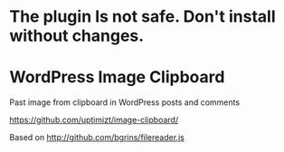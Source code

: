 # The plugin Is not safe. Don't install without changes.


WordPress Image Clipboard
=========================

Past image from clipboard in WordPress posts and comments

https://github.com/uptimizt/image-clipboard/


Based on http://github.com/bgrins/filereader.js
